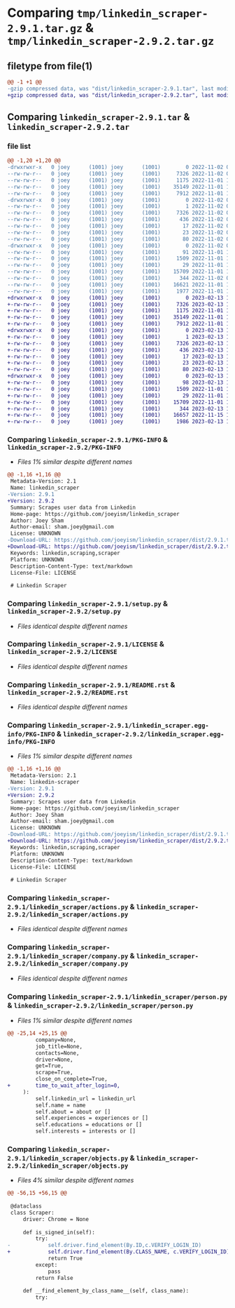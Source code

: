 # Comparing `tmp/linkedin_scraper-2.9.1.tar.gz` & `tmp/linkedin_scraper-2.9.2.tar.gz`

## filetype from file(1)

```diff
@@ -1 +1 @@
-gzip compressed data, was "dist/linkedin_scraper-2.9.1.tar", last modified: Wed Nov  2 09:13:11 2022, max compression
+gzip compressed data, was "dist/linkedin_scraper-2.9.2.tar", last modified: Mon Feb 13 11:36:19 2023, max compression
```

## Comparing `linkedin_scraper-2.9.1.tar` & `linkedin_scraper-2.9.2.tar`

### file list

```diff
@@ -1,20 +1,20 @@
-drwxrwxr-x   0 joey      (1001) joey      (1001)        0 2022-11-02 09:13:11.000000 linkedin_scraper-2.9.1/
--rw-rw-r--   0 joey      (1001) joey      (1001)     7326 2022-11-02 09:13:11.000000 linkedin_scraper-2.9.1/PKG-INFO
--rw-rw-r--   0 joey      (1001) joey      (1001)     1175 2022-11-01 15:03:45.000000 linkedin_scraper-2.9.1/setup.py
--rw-rw-r--   0 joey      (1001) joey      (1001)    35149 2022-11-01 15:03:45.000000 linkedin_scraper-2.9.1/LICENSE
--rw-rw-r--   0 joey      (1001) joey      (1001)     7912 2022-11-01 15:03:45.000000 linkedin_scraper-2.9.1/README.rst
-drwxrwxr-x   0 joey      (1001) joey      (1001)        0 2022-11-02 09:13:11.000000 linkedin_scraper-2.9.1/linkedin_scraper.egg-info/
--rw-rw-r--   0 joey      (1001) joey      (1001)        1 2022-11-02 09:13:11.000000 linkedin_scraper-2.9.1/linkedin_scraper.egg-info/dependency_links.txt
--rw-rw-r--   0 joey      (1001) joey      (1001)     7326 2022-11-02 09:13:11.000000 linkedin_scraper-2.9.1/linkedin_scraper.egg-info/PKG-INFO
--rw-rw-r--   0 joey      (1001) joey      (1001)      436 2022-11-02 09:13:11.000000 linkedin_scraper-2.9.1/linkedin_scraper.egg-info/SOURCES.txt
--rw-rw-r--   0 joey      (1001) joey      (1001)       17 2022-11-02 09:13:11.000000 linkedin_scraper-2.9.1/linkedin_scraper.egg-info/top_level.txt
--rw-rw-r--   0 joey      (1001) joey      (1001)       23 2022-11-02 09:13:11.000000 linkedin_scraper-2.9.1/linkedin_scraper.egg-info/requires.txt
--rw-rw-r--   0 joey      (1001) joey      (1001)       80 2022-11-02 09:13:11.000000 linkedin_scraper-2.9.1/setup.cfg
-drwxrwxr-x   0 joey      (1001) joey      (1001)        0 2022-11-02 09:13:11.000000 linkedin_scraper-2.9.1/linkedin_scraper/
--rw-rw-r--   0 joey      (1001) joey      (1001)       91 2022-11-01 15:03:45.000000 linkedin_scraper-2.9.1/linkedin_scraper/constants.py
--rw-rw-r--   0 joey      (1001) joey      (1001)     1509 2022-11-01 15:07:03.000000 linkedin_scraper-2.9.1/linkedin_scraper/actions.py
--rw-rw-r--   0 joey      (1001) joey      (1001)       29 2022-11-01 15:03:45.000000 linkedin_scraper-2.9.1/linkedin_scraper/selectors.py
--rw-rw-r--   0 joey      (1001) joey      (1001)    15709 2022-11-01 15:07:03.000000 linkedin_scraper-2.9.1/linkedin_scraper/company.py
--rw-rw-r--   0 joey      (1001) joey      (1001)      344 2022-11-02 09:12:06.000000 linkedin_scraper-2.9.1/linkedin_scraper/__init__.py
--rw-rw-r--   0 joey      (1001) joey      (1001)    16621 2022-11-01 15:17:06.000000 linkedin_scraper-2.9.1/linkedin_scraper/person.py
--rw-rw-r--   0 joey      (1001) joey      (1001)     1977 2022-11-01 15:07:03.000000 linkedin_scraper-2.9.1/linkedin_scraper/objects.py
+drwxrwxr-x   0 joey      (1001) joey      (1001)        0 2023-02-13 11:36:19.000000 linkedin_scraper-2.9.2/
+-rw-rw-r--   0 joey      (1001) joey      (1001)     7326 2023-02-13 11:36:19.000000 linkedin_scraper-2.9.2/PKG-INFO
+-rw-rw-r--   0 joey      (1001) joey      (1001)     1175 2022-11-01 15:03:45.000000 linkedin_scraper-2.9.2/setup.py
+-rw-rw-r--   0 joey      (1001) joey      (1001)    35149 2022-11-01 15:03:45.000000 linkedin_scraper-2.9.2/LICENSE
+-rw-rw-r--   0 joey      (1001) joey      (1001)     7912 2022-11-01 15:03:45.000000 linkedin_scraper-2.9.2/README.rst
+drwxrwxr-x   0 joey      (1001) joey      (1001)        0 2023-02-13 11:36:19.000000 linkedin_scraper-2.9.2/linkedin_scraper.egg-info/
+-rw-rw-r--   0 joey      (1001) joey      (1001)        1 2023-02-13 11:36:19.000000 linkedin_scraper-2.9.2/linkedin_scraper.egg-info/dependency_links.txt
+-rw-rw-r--   0 joey      (1001) joey      (1001)     7326 2023-02-13 11:36:19.000000 linkedin_scraper-2.9.2/linkedin_scraper.egg-info/PKG-INFO
+-rw-rw-r--   0 joey      (1001) joey      (1001)      436 2023-02-13 11:36:19.000000 linkedin_scraper-2.9.2/linkedin_scraper.egg-info/SOURCES.txt
+-rw-rw-r--   0 joey      (1001) joey      (1001)       17 2023-02-13 11:36:19.000000 linkedin_scraper-2.9.2/linkedin_scraper.egg-info/top_level.txt
+-rw-rw-r--   0 joey      (1001) joey      (1001)       23 2023-02-13 11:36:19.000000 linkedin_scraper-2.9.2/linkedin_scraper.egg-info/requires.txt
+-rw-rw-r--   0 joey      (1001) joey      (1001)       80 2023-02-13 11:36:19.000000 linkedin_scraper-2.9.2/setup.cfg
+drwxrwxr-x   0 joey      (1001) joey      (1001)        0 2023-02-13 11:36:19.000000 linkedin_scraper-2.9.2/linkedin_scraper/
+-rw-rw-r--   0 joey      (1001) joey      (1001)       98 2023-02-13 11:22:47.000000 linkedin_scraper-2.9.2/linkedin_scraper/constants.py
+-rw-rw-r--   0 joey      (1001) joey      (1001)     1509 2022-11-01 15:07:03.000000 linkedin_scraper-2.9.2/linkedin_scraper/actions.py
+-rw-rw-r--   0 joey      (1001) joey      (1001)       29 2022-11-01 15:03:45.000000 linkedin_scraper-2.9.2/linkedin_scraper/selectors.py
+-rw-rw-r--   0 joey      (1001) joey      (1001)    15709 2022-11-01 15:07:03.000000 linkedin_scraper-2.9.2/linkedin_scraper/company.py
+-rw-rw-r--   0 joey      (1001) joey      (1001)      344 2023-02-13 11:36:07.000000 linkedin_scraper-2.9.2/linkedin_scraper/__init__.py
+-rw-rw-r--   0 joey      (1001) joey      (1001)    16657 2022-11-15 17:43:04.000000 linkedin_scraper-2.9.2/linkedin_scraper/person.py
+-rw-rw-r--   0 joey      (1001) joey      (1001)     1986 2023-02-13 11:35:15.000000 linkedin_scraper-2.9.2/linkedin_scraper/objects.py
```

### Comparing `linkedin_scraper-2.9.1/PKG-INFO` & `linkedin_scraper-2.9.2/PKG-INFO`

 * *Files 1% similar despite different names*

```diff
@@ -1,16 +1,16 @@
 Metadata-Version: 2.1
 Name: linkedin_scraper
-Version: 2.9.1
+Version: 2.9.2
 Summary: Scrapes user data from Linkedin
 Home-page: https://github.com/joeyism/linkedin_scraper
 Author: Joey Sham
 Author-email: sham.joey@gmail.com
 License: UNKNOWN
-Download-URL: https://github.com/joeyism/linkedin_scraper/dist/2.9.1.tar.gz
+Download-URL: https://github.com/joeyism/linkedin_scraper/dist/2.9.2.tar.gz
 Keywords: linkedin,scraping,scraper
 Platform: UNKNOWN
 Description-Content-Type: text/markdown
 License-File: LICENSE
 
 # Linkedin Scraper
```

### Comparing `linkedin_scraper-2.9.1/setup.py` & `linkedin_scraper-2.9.2/setup.py`

 * *Files identical despite different names*

### Comparing `linkedin_scraper-2.9.1/LICENSE` & `linkedin_scraper-2.9.2/LICENSE`

 * *Files identical despite different names*

### Comparing `linkedin_scraper-2.9.1/README.rst` & `linkedin_scraper-2.9.2/README.rst`

 * *Files identical despite different names*

### Comparing `linkedin_scraper-2.9.1/linkedin_scraper.egg-info/PKG-INFO` & `linkedin_scraper-2.9.2/linkedin_scraper.egg-info/PKG-INFO`

 * *Files 1% similar despite different names*

```diff
@@ -1,16 +1,16 @@
 Metadata-Version: 2.1
 Name: linkedin-scraper
-Version: 2.9.1
+Version: 2.9.2
 Summary: Scrapes user data from Linkedin
 Home-page: https://github.com/joeyism/linkedin_scraper
 Author: Joey Sham
 Author-email: sham.joey@gmail.com
 License: UNKNOWN
-Download-URL: https://github.com/joeyism/linkedin_scraper/dist/2.9.1.tar.gz
+Download-URL: https://github.com/joeyism/linkedin_scraper/dist/2.9.2.tar.gz
 Keywords: linkedin,scraping,scraper
 Platform: UNKNOWN
 Description-Content-Type: text/markdown
 License-File: LICENSE
 
 # Linkedin Scraper
```

### Comparing `linkedin_scraper-2.9.1/linkedin_scraper/actions.py` & `linkedin_scraper-2.9.2/linkedin_scraper/actions.py`

 * *Files identical despite different names*

### Comparing `linkedin_scraper-2.9.1/linkedin_scraper/company.py` & `linkedin_scraper-2.9.2/linkedin_scraper/company.py`

 * *Files identical despite different names*

### Comparing `linkedin_scraper-2.9.1/linkedin_scraper/person.py` & `linkedin_scraper-2.9.2/linkedin_scraper/person.py`

 * *Files 1% similar despite different names*

```diff
@@ -25,14 +25,15 @@
         company=None,
         job_title=None,
         contacts=None,
         driver=None,
         get=True,
         scrape=True,
         close_on_complete=True,
+        time_to_wait_after_login=0,
     ):
         self.linkedin_url = linkedin_url
         self.name = name
         self.about = about or []
         self.experiences = experiences or []
         self.educations = educations or []
         self.interests = interests or []
```

### Comparing `linkedin_scraper-2.9.1/linkedin_scraper/objects.py` & `linkedin_scraper-2.9.2/linkedin_scraper/objects.py`

 * *Files 4% similar despite different names*

```diff
@@ -56,15 +56,15 @@
 
 @dataclass
 class Scraper:
     driver: Chrome = None
 
     def is_signed_in(self):
         try:
-            self.driver.find_element(By.ID,c.VERIFY_LOGIN_ID)
+            self.driver.find_element(By.CLASS_NAME, c.VERIFY_LOGIN_ID)
             return True
         except:
             pass
         return False
 
     def __find_element_by_class_name__(self, class_name):
         try:
```

